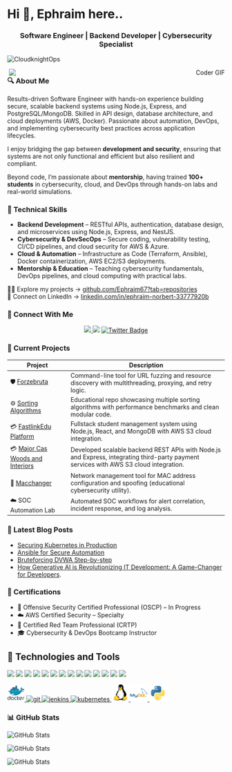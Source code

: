 <h1 align="left">Hi 👋, Ephraim here..</h1>
<h3 align="center">Software Engineer | Backend Developer | Cybersecurity Specialist</h3>
<p align="left"> <img src="https://komarev.com/ghpvc/?username=CloudknightOps&label=Profile%20views&color=0e75b6&style=flat" alt="CloudknightOps" /> </p>
<p align="right"> <img src="https://media.giphy.com/media/SWoSkN6DxTszqIKEqv/giphy.gif" alt="Coder GIF" align="right" width="500"> </p>

<p> 

### 🔍 About Me
Results-driven Software Engineer with hands-on experience building secure, scalable backend systems using Node.js, Express, and PostgreSQL/MongoDB. Skilled in API design, database architecture, and cloud deployments (AWS, Docker). Passionate about automation, DevOps, and implementing cybersecurity best practices across application lifecycles.

I enjoy bridging the gap between **development and security**, ensuring that systems are not only functional and efficient but also resilient and compliant.  

Beyond code, I’m passionate about **mentorship**, having trained **100+ students** in cybersecurity, cloud, and DevOps through hands-on labs and real-world simulations.



### 🧰 Technical Skills

- **Backend Development** – RESTful APIs, authentication, database design, and microservices using Node.js, Express, and NestJS.  
- **Cybersecurity & DevSecOps** – Secure coding, vulnerability testing, CI/CD pipelines, and cloud security for AWS & Azure.  
- **Cloud & Automation** – Infrastructure as Code (Terraform, Ansible), Docker containerization, AWS EC2/S3 deployments.  
- **Mentorship & Education** – Teaching cybersecurity fundamentals, DevOps pipelines, and cloud computing with practical labs.  

👨‍💻 Explore my projects → [github.com/Ephraim67?tab=repositories](https://github.com/Ephraim67?tab=repositories)  
📄 Connect on LinkedIn → [linkedin.com/in/ephraim-norbert-33777920b](https://www.linkedin.com/in/ephraim-norbert-33777920b/)

</p>


### 🤝 Connect With Me 

<p align="center">
  <a href="https://https://www.linkedin.com/in/ephraim-norbert-33777920b"><img src="https://img.shields.io/badge/linkedin-%230077B5.svg?&style=for-the-badge&logo=linkedin&logoColor=white" height=25> </a>
  <a href="mailto:norbert.ephraim0@gmail."><img src="https://img.shields.io/badge/gmail-%EA4335.svg?&style=for-the-badge&logo=gmail&logoColor=white" height=25></a>
  <a href="https://https://x.com/ephraim_norbert"><img src="https://img.shields.io/badge/Twitter-1DA1F2.svg?&style=for-the-badge&logo=twitter&logoColor=white" alt="Twitter Badge" height=25/></a>


 ### 🔭 Current Projects


| Project | Description |
|----------|--------------|
| 🛡️ [Forzebruta](https://github.com/Ephraim67/forzebruta) | Command-line tool for URL fuzzing and resource discovery with multithreading, proxying, and retry logic. |
| ⚙️ [Sorting Algorithms](https://github.com/Ephraim67/sorting_algorithms) | Educational repo showcasing multiple sorting algorithms with performance benchmarks and clean modular code. |
| 💳 [FastlinkEdu Platform](https://fastlinkedu.com) | Fullstack student management system using Node.js, React, and MongoDB with AWS S3 cloud integration. |
| 💳 [Major Cas Woods and Interiors](https://www.interiorsbymajorcas.com/) | Developed scalable backend REST APIs with Node.js and Express, integrating third-party payment services with AWS S3 cloud integration. |
| 🧰 [Macchanger](https://github.com/Ephraim67/macchanger) | Network management tool for MAC address configuration and spoofing (educational cybersecurity utility). |
| ☁️ SOC Automation Lab | Automated SOC workflows for alert correlation, incident response, and log analysis. |


### 📝 Latest Blog Posts

- [Securing Kubernetes in Production](https://yourblog.com/kubernetes-security)
- [Ansible for Secure Automation](https://yourblog.com/ansible-hardening)
- [Bruteforcing DVWA Step-by-step](https://ephraim67.medium.com/brute-forcing-in-dvwa-step-by-step-vulnerability-exploitation-walkthrough-10cabe386ef6)
- [How Generative AI is Revolutionizing IT Development: A Game-Changer for Developers](https://medium.com/@Techspace4/how-generative-ai-is-revolutionizing-it-development-a-game-changer-for-developers-90082b2bfa1a).

### 🧾 Certifications

- 🏅 Offensive Security Certified Professional (OSCP) – In Progress
- ☁️ AWS Certified Security – Specialty
- 🧠 Certified Red Team Professional (CRTP)
- 🎓 Cybersecurity & DevOps Bootcamp Instructor


## 🔧 Technologies and Tools

![](https://img.shields.io/badge/Cloud-AWS-informational?style=flat&logo=amazon-aws&logoColor=white&color=2bbc8a)
![](https://img.shields.io/badge/Code-NodeJS-informational?style=flat&logo=node.js&logoColor=white&color=2bbc8a)
![](https://img.shields.io/badge/Code-Python-informational?style=flat&logo=python&logoColor=white&color=2bbc8a)
![](https://img.shields.io/badge/VCS-Git-informational?style=flat&logo=git&logoColor=white&color=2bbc8a)
![](https://img.shields.io/badge/Hub-Github-informational?style=flat&logo=github&logoColor=white&color=2bbc8a)
![](https://img.shields.io/badge/OS-Linux-informational?style=flat&logo=linux&logoColor=white&color=2bbc8a)
![](https://img.shields.io/badge/Linux-Ubuntu-informational?style=flat&logo=ubuntu&logoColor=white&color=2bbc8a)
![](https://img.shields.io/badge/Shell-Bash-informational?style=flat&logo=gnu-bash&logoColor=white&color=2bbc8a)
![](https://img.shields.io/badge/IaC-Terraform-informational?style=flat&logo=terraform&logoColor=white&color=2bbc8a)
![](https://img.shields.io/badge/CI/CD-CircleCI-informational?style=flat&logo=circleci&logoColor=white&color=2bbc8a)
![](https://img.shields.io/badge/Configuration_Management-Ansible-informational?style=flat&logo=ansible&logoColor=white&color=2bbc8a)
![](https://img.shields.io/badge/Reverse_Proxy/Web_Server-Nginx-informational?style=flat&logo=nginx&logoColor=white&color=2bbc8a)
![](https://img.shields.io/badge/Monitoring-Prometheus-informational?style=flat&logo=prometheus&logoColor=white&color=2bbc8a)
![](https://img.shields.io/badge/Cluster_Provisioning-kops-informational?style=flat&logo=<LOGO_NAME>&logoColor=white&color=2bbc8a)
<p align="left"> <a href="https://www.docker.com/" target="_blank" rel="noreferrer"> <img src="https://raw.githubusercontent.com/devicons/devicon/master/icons/docker/docker-original-wordmark.svg" alt="docker" width="40" height="40"/> </a> <a href="https://git-scm.com/" target="_blank" rel="noreferrer"> <img src="https://www.vectorlogo.zone/logos/git-scm/git-scm-icon.svg" alt="git" width="40" height="40"/> </a> <a href="https://www.jenkins.io" target="_blank" rel="noreferrer"> <img src="https://www.vectorlogo.zone/logos/jenkins/jenkins-icon.svg" alt="jenkins" width="40" height="40"/> </a> <a href="https://kubernetes.io" target="_blank" rel="noreferrer"> <img src="https://www.vectorlogo.zone/logos/kubernetes/kubernetes-icon.svg" alt="kubernetes" width="40" height="40"/> </a> <a href="https://www.linux.org/" target="_blank" rel="noreferrer"> <img src="https://raw.githubusercontent.com/devicons/devicon/master/icons/linux/linux-original.svg" alt="linux" width="40" height="40"/> </a> <a href="https://www.mysql.com/" target="_blank" rel="noreferrer"> <img src="https://raw.githubusercontent.com/devicons/devicon/master/icons/mysql/mysql-original-wordmark.svg" alt="mysql" width="40" height="40"/> </a> <a href="https://www.python.org" target="_blank" rel="noreferrer"> <img src="https://raw.githubusercontent.com/devicons/devicon/master/icons/python/python-original.svg" alt="python" width="40" height="40"/> </a> </p>


### 📊 GitHub Stats

![GitHub Stats](https://github-readme-stats.vercel.app/api?username=Ephraim67&theme=dark&show_icons=true&hide_border=true&count_private=true)

![GitHub Stats](https://github-readme-stats.vercel.app/api/top-langs/?username=Ephraim67&theme=dark&show_icons=true&hide_border=true&layout=compact)

![GitHub Stats](https://streak-stats.demolab.com?user=Ephraim67&theme=dark&hide_border=true)

